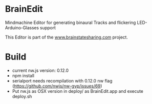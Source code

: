 # BrainEdit
Mindmachine Editor for generating binaural Tracks and flickering LED-Arduino-Glasses support

This Editor is part of the www.brainstatesharing.com project.

# Build
- current nw.js version: 0.12.0
- npm install
- serialport needs recompilation with 0.12.0 nw flag (https://github.com/nwjs/nw-gyp/issues/69)
- Put nw.js as OSX version in deploy/ as BrainEdit.app and execute deploy.sh
